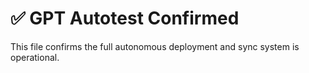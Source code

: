 # ✅ GPT Autotest Confirmed

This file confirms the full autonomous deployment and sync system is operational.
